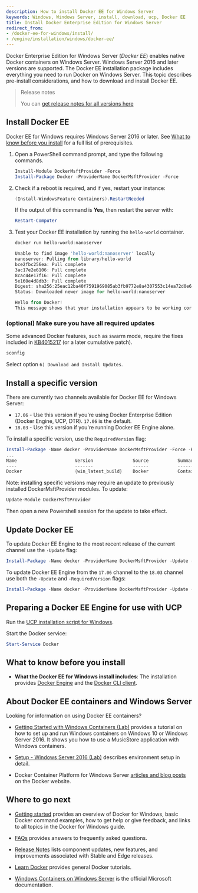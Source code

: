 ```yaml
---
description: How to install Docker EE for Windows Server
keywords: Windows, Windows Server, install, download, ucp, Docker EE
title: Install Docker Enterprise Edition for Windows Server
redirect_from:
- /docker-ee-for-windows/install/
- /engine/installation/windows/docker-ee/
---
```


Docker Enterprise Edition for Windows Server (*Docker EE*) enables native
Docker containers on Windows Server. Windows Server 2016 and later versions are supported. The Docker EE installation package
includes everything you need to run Docker on Windows Server.
This topic describes pre-install considerations, and how to download and
install Docker EE.

> Release notes
>
> You can [get release notes for all versions here](/release-notes/)

## Install Docker EE

Docker EE for Windows requires Windows Server 2016 or later. See
[What to know before you install](#what-to-know-before-you-install) for a
full list of prerequisites.

1.  Open a PowerShell command prompt, and type the following commands.

    ```PowerShell
    Install-Module DockerMsftProvider -Force
    Install-Package Docker -ProviderName DockerMsftProvider -Force
    ```

2.  Check if a reboot is required, and if yes, restart your instance:

    ```PowerShell
    (Install-WindowsFeature Containers).RestartNeeded
    ```
    If the output of this command is **Yes**, then restart the server with:

    ```PowerShell
    Restart-Computer
    ```

3.  Test your Docker EE installation by running the `hello-world` container.

    ```PowerShell
    docker run hello-world:nanoserver

    Unable to find image 'hello-world:nanoserver' locally
    nanoserver: Pulling from library/hello-world
    bce2fbc256ea: Pull complete
    3ac17e2e6106: Pull complete
    8cac44e17f16: Pull complete
    5e160e4d8db3: Pull complete
    Digest: sha256:25eac12ba40f7591969085ab3fb9772e8a4307553c14ea72d0e6f98b2c8ced9d
    Status: Downloaded newer image for hello-world:nanoserver

    Hello from Docker!
    This message shows that your installation appears to be working correctly.
    ```

### (optional) Make sure you have all required updates

Some advanced Docker features, such as swarm mode, require the fixes included in
[KB4015217](https://support.microsoft.com/en-us/help/4015217/windows-10-update-kb4015217)
(or a later cumulative patch).

```PowerShell
sconfig
```

Select option `6) Download and Install Updates`.

## Install a specific version

There are currently two channels available for Docker EE for Windows Server:

* `17.06` - Use this version if you're using Docker Enterprise Edition (Docker Engine, UCP, DTR). `17.06` is the default.
* `18.03` - Use this version if you're running Docker EE Engine alone.

To install a specific version, use the `RequiredVersion` flag:

```PowerShell
Install-Package -Name docker -ProviderName DockerMsftProvider -Force -RequiredVersion 18.03
...
Name                      Version               Source           Summary
----                      -------               ------           -------
Docker                    {win_latest_build}    Docker           Contains Docker EE for use with Windows Server...
```

Note: installing specific versions may require an update to previously installed DockerMsftProvider modules. To update:

```PowerShell
Update-Module DockerMsftProvider
```

Then open a new Powershell session for the update to take effect.

## Update Docker EE

To update Docker EE Engine to the most recent release of the current channel use the `-Update` flag:

```PowerShell
Install-Package -Name docker -ProviderName DockerMsftProvider -Update -Force
```

To update Docker EE Engine from the `17.06` channel to the `18.03` channel use both the `-Update` and `-RequiredVersion` flags:

```PowerShell
Install-Package -Name docker -ProviderName DockerMsftProvider -Update -Force -RequiredVersion 18.03
```

## Preparing a Docker EE Engine for use with UCP

Run the
[UCP installation script for Windows](/datacenter/ucp/2.2/guides/admin/configure/join-windows-worker-nodes/#run-the-windows-node-setup-script).

Start the Docker service:

```PowerShell
Start-Service Docker
```

## What to know before you install

* **What the Docker EE for Windows install includes**: The installation
provides [Docker Engine](/engine/userguide/intro.md) and the
[Docker CLI client](/engine/reference/commandline/cli.md).

## About Docker EE containers and Windows Server

Looking for information on using Docker EE containers?

* [Getting Started with Windows Containers (Lab)](https://github.com/docker/labs/blob/master/windows/windows-containers/README.md)
provides a tutorial on how to set up and run Windows containers on Windows 10
or Windows Server 2016. It shows you how to use a MusicStore application with
Windows containers.

* [Setup - Windows Server 2016 (Lab)](https://github.com/docker/labs/blob/master/windows/windows-containers/Setup-Server2016.md)
describes environment setup in detail.

* Docker Container Platform for Windows Server [articles and blog
posts](https://www.docker.com/microsoft/) on the Docker website.

## Where to go next

* [Getting started](/docker-for-windows/index.md) provides an overview of
Docker for Windows, basic Docker command examples, how to get help or give
feedback, and links to all topics in the Docker for Windows guide.

* [FAQs](/docker-for-windows/faqs.md) provides answers to frequently asked
questions.

* [Release Notes](/docker-for-windows/release-notes.md) lists component
updates, new features, and improvements associated with Stable and Edge
releases.

* [Learn Docker](/learn.md) provides general Docker tutorials.

* [Windows Containers on Windows Server](https://docs.microsoft.com/en-us/virtualization/windowscontainers/quick-start/quick-start-windows-server)
is the official Microsoft documentation.
